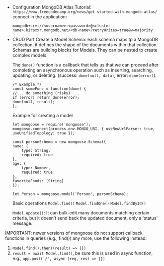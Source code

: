 - Configuration
  MongoDB Atlas Tutorial: `https://www.freecodecamp.org/news/get-started-with-mongodb-atlas/`
  connect in the application:
  ```
  mongodb+srv://<username>:<password>@<cluster-name>.kirpxxr.mongodb.net/<db-name>?retryWrites=true&w=majority
  ```
- CRUD Part
    Create a Model
    Schema: each schema maps tp a MongoDB collection, it defines the shape of the documents within that collection. Schemas are building blocks for Models. They can be nested to create complex models.

    The `done()` function is a callback that tells us that we can proceed after completing an asynchronous operation such as inserting, searching, updating, or deleting. (success: `done(null, data)`, error: `done(error)`).

    ```
    /* Example */
    const someFunc = function(done) {
    //... do something (risky) ...
    if (error) return done(error);
    done(null, result);
    };
    ```
    Example for creating a model
    ```
    let mongoose = require('mongoose');
    mongoose.connect(process.env.MONGO_URI, { useNewUrlParser: true, useUnifiedTopology: true });

    const personSchema = new mongoose.Schema({
    name: {
        type: String,
        required: true
    },
    age: {
        type: Number,
        required: true
    },
    favoriteFoods: [String]
    });

    let Person = mongoose.model('Person', personSchema);
    ```
    Basic operations
    ```Model.find()```
    ```Model.findOne()```
    ```Model.findById()```

    ```Model.update()```: It can bulk-edit many documents matching certain criteria, but it doesn’t send back the updated document, only a 'status' message.
    
IMPORTANT: newer versions of mongoose do not support callback functions in queries (e.g., find()) any more, use the following instead:
1. ```Model.find().then((result) => {})```
2. ```result = await Model.find()```, be sure this is used in async function, e.g., ```app.post('/', async (req, res) => {})```